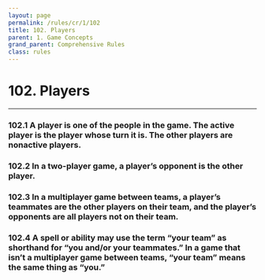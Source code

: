 ```yaml
---
layout: page
permalink: /rules/cr/1/102
title: 102. Players
parent: 1. Game Concepts
grand_parent: Comprehensive Rules
class: rules
---
```

# 102. Players

---

### <a id="1"/> 102.1 A player is one of the people in the game. The active player is the player whose turn it is. The other players are nonactive players.
### <a id="2"/> 102.2 In a two-player game, a player’s opponent is the other player.
### <a id="3"/> 102.3 In a multiplayer game between teams, a player’s teammates are the other players on their team, and the player’s opponents are all players not on their team.
### <a id="4"/> 102.4 A spell or ability may use the term “your team” as shorthand for “you and/or your teammates.” In a game that isn’t a multiplayer game between teams, “your team” means the same thing as “you.”
